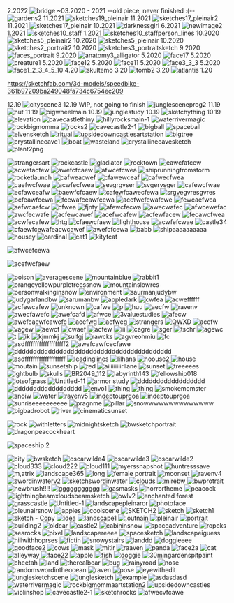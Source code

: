2.2022
![bridge](https://user-images.githubusercontent.com/54787701/153114803-37570f0d-8bb5-4217-85ee-e71418c98ace.png)
~03.2020 - 2021 --old piece, never finished :(--
![gardens2](https://user-images.githubusercontent.com/54787701/149821426-684ba069-f418-4e99-af64-7980b301539c.png)
11.2021
![sketches19_pleinair](https://user-images.githubusercontent.com/54787701/141651452-1b385216-b54f-4b2e-81f3-6f5831d318fe.jpg)
11.2021
![sketches17_pleinair2](https://user-images.githubusercontent.com/54787701/140007737-ca1465a8-8995-4dfe-98c7-adb11b2ced91.jpg)
11.2021
![sketches17_pleinair](https://user-images.githubusercontent.com/54787701/139753333-19333e74-0633-4db4-b94d-f91687bdc9bd.jpg)
10.2021
![darknessgirl](https://user-images.githubusercontent.com/54787701/141651478-1c90da75-e234-43bf-95b7-f558cc94e010.jpg)
6.2021
![newimage2](https://user-images.githubusercontent.com/54787701/130371357-860b47e6-52f1-4d2f-b50d-2d302df58730.jpg)
1.2021
![sketches10_staff](https://user-images.githubusercontent.com/54787701/103730036-d10b9380-4faf-11eb-87ed-9081be2cfbf7.png)
1.2021
![sketches10_staffperson_lines](https://user-images.githubusercontent.com/54787701/103593965-477f9700-4ec5-11eb-8053-b0faf98ad377.png)
10.2020
![sketches5_pleinair2](https://user-images.githubusercontent.com/54787701/98640815-b642d880-22f8-11eb-8801-2414f3052e13.png)
10.2020
![sketches5_pleinair](https://user-images.githubusercontent.com/54787701/98640781-a62af900-22f8-11eb-8ae7-155a8b3405e5.png)
10.2020
![sketches2_portrait2](https://user-images.githubusercontent.com/54787701/98640743-914e6580-22f8-11eb-826d-d92a61b1be7b.JPG)
10.2020
![sketches3_portraitsketch](https://user-images.githubusercontent.com/54787701/98640677-71b73d00-22f8-11eb-80f9-2376e7b659bd.JPG)
9.2020
![faces_portrait](https://user-images.githubusercontent.com/54787701/98640412-17b67780-22f8-11eb-8f68-cedc12540a39.JPG)
9.2020
![anatomy3_alligator](https://user-images.githubusercontent.com/54787701/98639861-f5bcf500-22f7-11eb-8601-70e65c3b2495.JPG)
5.2020
![face17](https://user-images.githubusercontent.com/54787701/83491026-0df23380-a47f-11ea-9631-d30bf4bb3d75.png)
5.2020
![creature1](https://user-images.githubusercontent.com/54787701/83344315-03933680-a2d3-11ea-9194-4d3f30d1b800.jpg)
5.2020
![face12](https://user-images.githubusercontent.com/54787701/83314837-5513c680-a1ea-11ea-9d70-645132428983.jpg)
5.2020
![face11](https://user-images.githubusercontent.com/54787701/83309096-5c30d980-a1d6-11ea-83b3-9e1650bd6d92.jpg)
5.2020
![face3_3_3](https://user-images.githubusercontent.com/54787701/83310427-fe05f580-a1d9-11ea-978e-69d5dc824083.jpg)
5.2020
![face1_2_3_4_5_10](https://user-images.githubusercontent.com/54787701/83309863-6227ba00-a1d8-11ea-8eff-0e8476c9c31d.jpg)
4.20
![skultemo](https://user-images.githubusercontent.com/54787701/81883693-e2f17f80-9563-11ea-8f3b-3e1b9035bc0b.JPG)
3.20
![tomb2](https://user-images.githubusercontent.com/54787701/81883599-9dcd4d80-9563-11ea-8a39-87449f04f295.png)
3.20
![atlantis](https://user-images.githubusercontent.com/54787701/81883571-8f7f3180-9563-11ea-8dc9-4abada227175.jpg)
1.20

https://sketchfab.com/3d-models/speedbike-361b97209ba249048fa734c6754ec209

12.19
![cityscene3](https://user-images.githubusercontent.com/54787701/71571435-cdd9ef80-2a9f-11ea-9ee2-9515c7ee759a.png)
12.19 WIP, not going to finish
![junglesceneprog2](https://user-images.githubusercontent.com/54787701/71455059-005eb200-2759-11ea-9545-a74f056213b9.png)
11.19
![hut](https://user-images.githubusercontent.com/54787701/68820248-48fe5800-0650-11ea-9437-b22d8229dd85.png)
11.19
![bigwheelmain](https://user-images.githubusercontent.com/54787701/68521843-c568f380-026a-11ea-871d-b1335227026e.jpg)
10.19
![junglestudy](https://user-images.githubusercontent.com/54787701/67713360-b2fdd880-f993-11e9-9bcb-ee713af12beb.png)
10.19
![sketchything](https://user-images.githubusercontent.com/54787701/67338938-cae6df80-f4ef-11e9-86a6-f257de6d3be2.jpg)
10.19
![elevation](https://user-images.githubusercontent.com/54787701/67150204-0ed0af00-f27a-11e9-95c4-a4327084dd97.png)
![cavecastlethiny](https://user-images.githubusercontent.com/54787701/67063943-2733b300-f12e-11e9-8b8b-51dd7966351b.png)
![hillyrocksmain-1](https://user-images.githubusercontent.com/54787701/66259562-f8096300-e777-11e9-8b85-d6dfa7c19cb1.png)
![waterrivermagic](https://user-images.githubusercontent.com/54787701/65824588-59d64400-e231-11e9-99df-9fb4ca0ef7a3.jpg)
![rockbigmomma](https://user-images.githubusercontent.com/54787701/65774059-25646a00-e103-11e9-8da8-8a61783d8113.png)
![rocks2](https://user-images.githubusercontent.com/54787701/64089260-d8ab9000-cd0a-11e9-85bc-d704ef781590.png)
![cavecastle2-1](https://user-images.githubusercontent.com/54787701/64128684-5dcf8d00-cd7d-11e9-8607-b3e902be5194.png)
![bigball](https://user-images.githubusercontent.com/54787701/64399293-7960bf00-d02d-11e9-90aa-06710b2816d1.png)
![spaceball](https://user-images.githubusercontent.com/54787701/64479073-57735380-d177-11e9-8108-26031e663395.png)
![elvensketch](https://user-images.githubusercontent.com/54787701/64484569-9cc86d00-d1d9-11e9-99fe-718366e3bcda.png)
![ritual](https://user-images.githubusercontent.com/54787701/65381063-81b42d80-dcae-11e9-9807-dea1d56720b4.png)
![upsidedowncastlesartstation](https://user-images.githubusercontent.com/54787701/65622822-1b6c2b00-df8c-11e9-9713-df15229aa167.png)
![bigtree](https://user-images.githubusercontent.com/54787701/70200281-813a0900-16d9-11ea-9cfc-a99a6c9c89f9.png)
![crystallinecave1](https://user-images.githubusercontent.com/54787701/70200282-813a0900-16d9-11ea-88f5-6be0165ae91e.png)
![boat](https://user-images.githubusercontent.com/54787701/70200283-813a0900-16d9-11ea-85c0-022f3e8cc3e5.png)
![wasteland](https://user-images.githubusercontent.com/54787701/70200284-813a0900-16d9-11ea-878e-c66aa1700ec9.png)
![crystallinecavesketch](https://user-images.githubusercontent.com/54787701/70200285-813a0900-16d9-11ea-8215-a3eb49500f50.png)
![plant2png](https://user-images.githubusercontent.com/54787701/70200286-81d29f80-16d9-11ea-9e87-9721db99f9aa.png)

![strangersart](https://user-images.githubusercontent.com/54787701/70200287-81d29f80-16d9-11ea-8b54-6cfcbf2e3a8b.png)
![rockcastle](https://user-images.githubusercontent.com/54787701/70200288-81d29f80-16d9-11ea-9594-99ba4a80862f.png)
![gladiator](https://user-images.githubusercontent.com/54787701/70200289-81d29f80-16d9-11ea-88ed-3eb7e65b7688.png)
![rocktown](https://user-images.githubusercontent.com/54787701/70200290-826b3600-16d9-11ea-806c-c617eb4bfd52.jpg)
![eawcfafcew](https://user-images.githubusercontent.com/54787701/70200291-826b3600-16d9-11ea-99cc-6d2687c570f8.png)
![acwefacfew](https://user-images.githubusercontent.com/54787701/70200292-826b3600-16d9-11ea-945f-84e09bc78ad2.png)
![awefcfcaew](https://user-images.githubusercontent.com/54787701/70200293-826b3600-16d9-11ea-8100-feb20ef451ea.png)
![afwcefcwea](https://user-images.githubusercontent.com/54787701/70200294-826b3600-16d9-11ea-9fcb-58900cdda18b.png)
![shiprunningfromstorm](https://user-images.githubusercontent.com/54787701/70200295-826b3600-16d9-11ea-8dea-499ad6ead007.jpg)
![rocketlaunch](https://user-images.githubusercontent.com/54787701/70200296-826b3600-16d9-11ea-84a0-6416456c1dd7.png)
![cafweacwef](https://user-images.githubusercontent.com/54787701/70200297-826b3600-16d9-11ea-9659-587a842b825d.png)
![cfawewceaf](https://user-images.githubusercontent.com/54787701/70200298-8303cc80-16d9-11ea-8538-d5c679993712.png)
![cafwecfwea](https://user-images.githubusercontent.com/54787701/70200299-8303cc80-16d9-11ea-9d26-9b1f71405253.png)
![caefwcfwae](https://user-images.githubusercontent.com/54787701/70200300-8303cc80-16d9-11ea-95be-8201d1821130.png)
![acwfecfwea](https://user-images.githubusercontent.com/54787701/70200301-8303cc80-16d9-11ea-9990-de1249260762.png)
![sevgrgvser](https://user-images.githubusercontent.com/54787701/70200302-8303cc80-16d9-11ea-884e-4598e988ce1d.png)
![svgervsger](https://user-images.githubusercontent.com/54787701/70200303-8303cc80-16d9-11ea-9e12-2a80b3adf551.png)
![cafewcfwae](https://user-images.githubusercontent.com/54787701/70200305-8303cc80-16d9-11ea-9895-12a1a6e7c81a.png)
![ecfawceafw](https://user-images.githubusercontent.com/54787701/70200306-839c6300-16d9-11ea-921b-b57e0fe63cd6.png)
![baewfcfcaew](https://user-images.githubusercontent.com/54787701/70200307-839c6300-16d9-11ea-9909-6c54bf9b7f65.png)
![cafewfcawecfewa](https://user-images.githubusercontent.com/54787701/70200308-839c6300-16d9-11ea-9661-6aa4ec0febb7.png)
![srgvegvresgvres](https://user-images.githubusercontent.com/54787701/70200310-839c6300-16d9-11ea-9b3f-102ba570d5a2.png)
![bcfeawfcewa](https://user-images.githubusercontent.com/54787701/70200311-839c6300-16d9-11ea-9bff-e807e7474d24.png)
![fcewafceawfcewa](https://user-images.githubusercontent.com/54787701/70200313-839c6300-16d9-11ea-82ae-3af6d9470e4c.png)
![acefwcfewafcwe](https://user-images.githubusercontent.com/54787701/70200314-839c6300-16d9-11ea-97e2-25bb58e866f5.png)
![fewcaefwca](https://user-images.githubusercontent.com/54787701/70200315-839c6300-16d9-11ea-9a11-67a721318914.png)
![aefwcaefcw](https://user-images.githubusercontent.com/54787701/70200317-8434f980-16d9-11ea-8812-01496d1d4a94.png)
![cfwea](https://user-images.githubusercontent.com/54787701/70200318-8434f980-16d9-11ea-8408-6e44b62d0a51.png)
![fjnty](https://user-images.githubusercontent.com/54787701/70200319-8434f980-16d9-11ea-8e37-590eda4e34b5.png)
![afewcfecwa](https://user-images.githubusercontent.com/54787701/70200320-8434f980-16d9-11ea-82ce-24063e8b793d.png)
![awecwafec](https://user-images.githubusercontent.com/54787701/70200321-8434f980-16d9-11ea-9124-7c32619d619d.png)
![afwcewefac](https://user-images.githubusercontent.com/54787701/70200322-8434f980-16d9-11ea-8ebe-18d2bd013e07.png)
![awcfecwafe](https://user-images.githubusercontent.com/54787701/70200323-8434f980-16d9-11ea-992a-1731d41677e6.png)
![acfewcawef](https://user-images.githubusercontent.com/54787701/70200324-8434f980-16d9-11ea-8087-dd621c4c68b4.png)
![acefwcafew](https://user-images.githubusercontent.com/54787701/70200325-8434f980-16d9-11ea-9fc0-7c1e15d650fc.png)
![acfewfacew](https://user-images.githubusercontent.com/54787701/70200326-84cd9000-16d9-11ea-8b6c-56ec07af0686.png)
![fecawcfwea](https://user-images.githubusercontent.com/54787701/70200327-84cd9000-16d9-11ea-9602-5ac1eb91d890.png)
![acwfecafew](https://user-images.githubusercontent.com/54787701/70200328-84cd9000-16d9-11ea-8c41-ebf59d277b63.png)
![htg](https://user-images.githubusercontent.com/54787701/70200329-84cd9000-16d9-11ea-80b5-ff7880715e7e.png)
![cfaewcfaew](https://user-images.githubusercontent.com/54787701/70200330-84cd9000-16d9-11ea-8dab-0424864c4ec6.png)
![lighthouse](https://user-images.githubusercontent.com/54787701/70200331-84cd9000-16d9-11ea-810f-b4d1c702ed16.png)
![acwfefcwae](https://user-images.githubusercontent.com/54787701/70200332-84cd9000-16d9-11ea-996f-6ed5e4265274.png)
![castle34](https://user-images.githubusercontent.com/54787701/70200333-84cd9000-16d9-11ea-9753-0866c173a4e2.png)
![cfaewfcewafeacwcawef](https://user-images.githubusercontent.com/54787701/70200334-84cd9000-16d9-11ea-9350-f5068ef6ad70.png)
![awefcfcewa](https://user-images.githubusercontent.com/54787701/70200335-85662680-16d9-11ea-9733-144dde7912cf.png)
![babb](https://user-images.githubusercontent.com/54787701/70200336-85662680-16d9-11ea-8968-f3b6201eb0e7.png)
![shipaaaaaaaaaa](https://user-images.githubusercontent.com/54787701/70200337-85662680-16d9-11ea-9230-0bd2ee820127.png)
![housey](https://user-images.githubusercontent.com/54787701/70200338-85662680-16d9-11ea-9dfb-94184a32a662.png)
![cardinal](https://user-images.githubusercontent.com/54787701/70200339-85662680-16d9-11ea-9534-aed64f7ea693.png)
![cat1](https://user-images.githubusercontent.com/54787701/70200340-85662680-16d9-11ea-9333-089b5fc4760a.png)
![kitytcat](https://user-images.githubusercontent.com/54787701/70200341-85662680-16d9-11ea-8cb4-1b0f3c7d3ad3.png)

![afwcefcewa](https://user-images.githubusercontent.com/54787701/70200344-85febd00-16d9-11ea-879f-7739d42867fa.png)


![acefwcfaew](https://user-images.githubusercontent.com/54787701/70200348-85febd00-16d9-11ea-811c-ed7db21b13ff.png)



![poison](https://user-images.githubusercontent.com/54787701/70200349-86975380-16d9-11ea-8eaa-7ecb94bfea62.png)
![averagescene](https://user-images.githubusercontent.com/54787701/70200350-86975380-16d9-11ea-9df7-988fe206d745.png)
![mountainblue](https://user-images.githubusercontent.com/54787701/70200351-86975380-16d9-11ea-823f-ee3c9a65da70.png)
![rabbit1](https://user-images.githubusercontent.com/54787701/70200352-86975380-16d9-11ea-8817-b3a3327cabfe.png)
![orangeyellowpurpletreessnow](https://user-images.githubusercontent.com/54787701/70200353-86975380-16d9-11ea-9d7d-1b747353b67c.png)
![mountainslowres](https://user-images.githubusercontent.com/54787701/70200354-86975380-16d9-11ea-9192-0bdaea6bbbc1.png)
![personwalkinginsnow](https://user-images.githubusercontent.com/54787701/70200355-86975380-16d9-11ea-8ac0-2d071a67cdf3.png)
![environment](https://user-images.githubusercontent.com/54787701/70200356-872fea00-16d9-11ea-82a1-2def051ccc8f.png)
![saurmanjudybw](https://user-images.githubusercontent.com/54787701/70200357-872fea00-16d9-11ea-8b7b-4ccee895e4bf.png)
![judygarlandbw](https://user-images.githubusercontent.com/54787701/70200358-872fea00-16d9-11ea-8185-1d416cc3d7b2.PNG)
![sarumanbw](https://user-images.githubusercontent.com/54787701/70200359-872fea00-16d9-11ea-9b32-c06a1e867284.PNG)
![appledark](https://user-images.githubusercontent.com/54787701/70200360-872fea00-16d9-11ea-962e-53ba6b051dd8.png)
![cwfea](https://user-images.githubusercontent.com/54787701/70200361-872fea00-16d9-11ea-9b4e-f0ee6b4c585e.png)
![acweffffff](https://user-images.githubusercontent.com/54787701/70200362-872fea00-16d9-11ea-885a-39d7656b8d2a.png)
![acfewcafew](https://user-images.githubusercontent.com/54787701/70200363-872fea00-16d9-11ea-8fef-22c631c1890f.png)
![unknown](https://user-images.githubusercontent.com/54787701/70200364-872fea00-16d9-11ea-9adb-49fef231a8b6.png)
![cafwe](https://user-images.githubusercontent.com/54787701/70200366-87c88080-16d9-11ea-836c-dcf576300805.png)
![p](https://user-images.githubusercontent.com/54787701/70200367-87c88080-16d9-11ea-8470-3e26ea0691fb.png)
![huu](https://user-images.githubusercontent.com/54787701/70200368-87c88080-16d9-11ea-9136-111498532458.png)
![aecfw](https://user-images.githubusercontent.com/54787701/70200369-87c88080-16d9-11ea-8f3f-658652da7380.png)
![ravenv](https://user-images.githubusercontent.com/54787701/70200370-87c88080-16d9-11ea-9c24-ad94cf887aa7.png)
![awecfawefc](https://user-images.githubusercontent.com/54787701/70200371-87c88080-16d9-11ea-8770-85ceaf678e1a.png)
![awefcafd](https://user-images.githubusercontent.com/54787701/70200373-87c88080-16d9-11ea-8702-784ad5dfecd6.png)
![afwce](https://user-images.githubusercontent.com/54787701/70200374-87c88080-16d9-11ea-8354-2267732f6876.png)
![3valuestudies](https://user-images.githubusercontent.com/54787701/70200375-87c88080-16d9-11ea-9eec-a70d477e0829.png)
![afecw](https://user-images.githubusercontent.com/54787701/70200376-88611700-16d9-11ea-9503-cebdb7040055.png)
![awefcaewfcawefc](https://user-images.githubusercontent.com/54787701/70200377-88611700-16d9-11ea-9ab8-a055c5b6d32f.png)
![acefwg](https://user-images.githubusercontent.com/54787701/70200378-88611700-16d9-11ea-85be-a3f4bdde3f75.png)
![acfweg](https://user-images.githubusercontent.com/54787701/70200379-88611700-16d9-11ea-8547-911ecea31aaf.png)
![strangers](https://user-images.githubusercontent.com/54787701/70200380-88611700-16d9-11ea-8729-be6230f62d4b.png)
![QWXD](https://user-images.githubusercontent.com/54787701/70200381-88611700-16d9-11ea-9680-a76ce8a1178b.png)
![acefw](https://user-images.githubusercontent.com/54787701/70200382-88611700-16d9-11ea-9fa9-db728499c9a9.png)
![vagew](https://user-images.githubusercontent.com/54787701/70200383-88611700-16d9-11ea-8b75-4ca01368525c.png)
![aewcf](https://user-images.githubusercontent.com/54787701/70200384-88f9ad80-16d9-11ea-8ac7-5d0dcb40ee74.png)
![cwaef](https://user-images.githubusercontent.com/54787701/70200385-88f9ad80-16d9-11ea-8fb5-e0d03f300407.png)
![acfew](https://user-images.githubusercontent.com/54787701/70200386-88f9ad80-16d9-11ea-8b28-ddcafc798591.png)
![iii](https://user-images.githubusercontent.com/54787701/70200387-88f9ad80-16d9-11ea-955b-b976a0608486.png)
![cagre](https://user-images.githubusercontent.com/54787701/70200389-88f9ad80-16d9-11ea-8b9e-b86ffcff1b0d.png)
![sger](https://user-images.githubusercontent.com/54787701/70200390-88f9ad80-16d9-11ea-8197-e135874deea4.png)
![tschr](https://user-images.githubusercontent.com/54787701/70200392-88f9ad80-16d9-11ea-9efd-bffbf80ff4fb.png)
![agewc](https://user-images.githubusercontent.com/54787701/70200393-88f9ad80-16d9-11ea-8789-6e4e36920c21.png)
![t](https://user-images.githubusercontent.com/54787701/70200394-89924400-16d9-11ea-9fc1-9deb26208ba1.png)
![ik](https://user-images.githubusercontent.com/54787701/70200395-89924400-16d9-11ea-843b-e8b708ec214c.png)
![kjmmkj](https://user-images.githubusercontent.com/54787701/70200396-89924400-16d9-11ea-9634-2c3ae093769f.png)
![suifgj](https://user-images.githubusercontent.com/54787701/70200397-89924400-16d9-11ea-8a65-e90d57e4aed0.png)
![rawcks](https://user-images.githubusercontent.com/54787701/70200398-89924400-16d9-11ea-98c2-ba11c2f2c1c4.png)
![agvreohmiu](https://user-images.githubusercontent.com/54787701/70200399-89924400-16d9-11ea-82eb-f926e7065422.png)
![fc](https://user-images.githubusercontent.com/54787701/70200400-89924400-16d9-11ea-9e01-cd5d9f5ddfb4.png)
![asdffffffffffffffffffff2](https://user-images.githubusercontent.com/54787701/70200401-89924400-16d9-11ea-9b28-482007ba2685.png)
![awefcawfcecfawe](https://user-images.githubusercontent.com/54787701/70200402-8a2ada80-16d9-11ea-9e3e-d9373284e536.png)
![dddddddddddddddddddddddddddddddddddddddddd](https://user-images.githubusercontent.com/54787701/70200403-8a2ada80-16d9-11ea-9079-db1162fba6bc.png)
![asdffffffffffffffffffff](https://user-images.githubusercontent.com/54787701/70200404-8a2ada80-16d9-11ea-8b49-aa3bc7fc36f2.png)
![leadinglines](https://user-images.githubusercontent.com/54787701/70200405-8a2ada80-16d9-11ea-8ccc-e637f61403dd.png)
![lilhans](https://user-images.githubusercontent.com/54787701/70200407-8a2ada80-16d9-11ea-926d-ef58e4afbe31.png)
![hoouse2](https://user-images.githubusercontent.com/54787701/70200408-8a2ada80-16d9-11ea-9099-2eac53f69f2b.png)
![house](https://user-images.githubusercontent.com/54787701/70200409-8a2ada80-16d9-11ea-8550-bb63af82decf.jpg)
![moutain](https://user-images.githubusercontent.com/54787701/70200410-8a2ada80-16d9-11ea-9283-a68aba695e00.png)
![sunsetship](https://user-images.githubusercontent.com/54787701/70200411-8ac37100-16d9-11ea-80cd-b1d688d6506b.png)
![red](https://user-images.githubusercontent.com/54787701/70200412-8ac37100-16d9-11ea-81a0-81b752a87691.png)
![aiiiiiiiiirllane](https://user-images.githubusercontent.com/54787701/70200413-8ac37100-16d9-11ea-88a3-a25a4673368e.png)
![sunset](https://user-images.githubusercontent.com/54787701/70200414-8ac37100-16d9-11ea-9c3b-69f18c839130.png)
![treeeees](https://user-images.githubusercontent.com/54787701/70200415-8ac37100-16d9-11ea-950b-6628b8dab23f.png)
![ightbulb](https://user-images.githubusercontent.com/54787701/70200416-8ac37100-16d9-11ea-9f9f-7c1ce8a03403.png)
![skulls](https://user-images.githubusercontent.com/54787701/70200417-8ac37100-16d9-11ea-9f9d-67e34e5adecc.png)
![BR2049_112](https://user-images.githubusercontent.com/54787701/70200419-8ac37100-16d9-11ea-8661-7c45f7d703a3.jpg)
![labyrinth143](https://user-images.githubusercontent.com/54787701/70200420-8ac37100-16d9-11ea-94a2-4b5f04cf8be4.png)
![fellowship018](https://user-images.githubusercontent.com/54787701/70200421-8b5c0780-16d9-11ea-82ad-95706ed7d473.png)
![lotsofgrass](https://user-images.githubusercontent.com/54787701/70200422-8b5c0780-16d9-11ea-923b-7557b0220ab8.png)
![Untitled-11](https://user-images.githubusercontent.com/54787701/70200423-8b5c0780-16d9-11ea-94d7-8c9e8fc5d1b4.png)
![armor study](https://user-images.githubusercontent.com/54787701/70200424-8b5c0780-16d9-11ea-8d09-1af0bda58064.png)
![dddddddddddddddddd](https://user-images.githubusercontent.com/54787701/70200426-8b5c0780-16d9-11ea-955a-ea5ab85cd7df.png)
![dddddddddddddddddd](https://user-images.githubusercontent.com/54787701/70200427-8b5c0780-16d9-11ea-98da-0d43b0bbe889.jpg)
![envo1](https://user-images.githubusercontent.com/54787701/70200428-8b5c0780-16d9-11ea-8086-7afaf5b28396.png)
![thing](https://user-images.githubusercontent.com/54787701/70200429-8b5c0780-16d9-11ea-8dfc-cb90f7bc88ae.jpg)
![thing](https://user-images.githubusercontent.com/54787701/70200430-8b5c0780-16d9-11ea-8eac-1d86d237eecb.png)
![smokemomster](https://user-images.githubusercontent.com/54787701/70200431-8bf49e00-16d9-11ea-8a89-4e6e5c4bc6c9.png)
![snoiw](https://user-images.githubusercontent.com/54787701/70200432-8bf49e00-16d9-11ea-94d6-47016d594fa2.png)
![water](https://user-images.githubusercontent.com/54787701/70200433-8bf49e00-16d9-11ea-8d80-aaa0fec54eff.png)
![ravenv5](https://user-images.githubusercontent.com/54787701/70200434-8bf49e00-16d9-11ea-9770-8b3aa354fc22.jpg)
![indeptouprgoa](https://user-images.githubusercontent.com/54787701/70200436-8bf49e00-16d9-11ea-8e30-b0d07936df1e.jpg)
![indeptouprgoa](https://user-images.githubusercontent.com/54787701/70200437-8bf49e00-16d9-11ea-9cae-d0c8856e37ec.png)
![sunriseeeeeeeeee](https://user-images.githubusercontent.com/54787701/70200438-8bf49e00-16d9-11ea-9b74-bcbf49db7521.png)
![pragnme](https://user-images.githubusercontent.com/54787701/70200439-8bf49e00-16d9-11ea-983b-2c83ebac9416.png)
![pillar](https://user-images.githubusercontent.com/54787701/70200440-8bf49e00-16d9-11ea-8a92-845602ee1c39.png)
![snowwwwwwwwwwwwww](https://user-images.githubusercontent.com/54787701/70200441-8c8d3480-16d9-11ea-9b7a-448792a03d55.png)
![bigbadrobot](https://user-images.githubusercontent.com/54787701/70200442-8c8d3480-16d9-11ea-8db5-f5189c2243a0.png)
![river](https://user-images.githubusercontent.com/54787701/70200443-8c8d3480-16d9-11ea-946c-3c183351bb64.png)
![cinematicsunset](https://user-images.githubusercontent.com/54787701/70200445-8c8d3480-16d9-11ea-8e05-8f912adaeef1.jpg)

![rock](https://user-images.githubusercontent.com/54787701/70200446-8c8d3480-16d9-11ea-8eb6-2be21e40b9b9.png)
![withletters](https://user-images.githubusercontent.com/54787701/70200448-8c8d3480-16d9-11ea-84e5-fa8f58dd6ae9.png)
![midnightsketch](https://user-images.githubusercontent.com/54787701/70200450-8d25cb00-16d9-11ea-97db-5ba685949ab7.PNG)
![bwsketchportrait](https://user-images.githubusercontent.com/54787701/70200451-8d25cb00-16d9-11ea-8af2-93dfcc0a3464.png)
![dragonpeacockheart](https://user-images.githubusercontent.com/54787701/70200452-8d25cb00-16d9-11ea-8de9-a33fe27631eb.jpg)

![spaceship 2](https://user-images.githubusercontent.com/54787701/70200453-8d25cb00-16d9-11ea-86f3-d05768fd5aa7.jpg)


![city](https://user-images.githubusercontent.com/54787701/70200454-8d25cb00-16d9-11ea-8e3e-5275f8dae587.png)
![bwsketch](https://user-images.githubusercontent.com/54787701/70200455-8dbe6180-16d9-11ea-950d-7fc55b1c09e2.png)
![oscarwilde4](https://user-images.githubusercontent.com/54787701/70200457-8dbe6180-16d9-11ea-8157-29b144f409d5.PNG)
![oscarwilde3](https://user-images.githubusercontent.com/54787701/70200458-8dbe6180-16d9-11ea-9ab5-8d12bf3da3fa.PNG)
![oscarwilde2](https://user-images.githubusercontent.com/54787701/70200459-8dbe6180-16d9-11ea-910f-96c30912b741.PNG)
![cloud333](https://user-images.githubusercontent.com/54787701/70200461-8dbe6180-16d9-11ea-8d5f-90c1e44ea7b1.png)
![cloud222](https://user-images.githubusercontent.com/54787701/70200462-8dbe6180-16d9-11ea-973f-32c9a87db475.png)
![cloud111](https://user-images.githubusercontent.com/54787701/70200463-8dbe6180-16d9-11ea-90ad-6816e3d3a78f.png)
![myerssnapshot](https://user-images.githubusercontent.com/54787701/70200464-8e56f800-16d9-11ea-901d-ec2cce296b6c.png)
![huntresssave](https://user-images.githubusercontent.com/54787701/70200468-8e56f800-16d9-11ea-899e-a56abb4effbe.png)
![m,atrix](https://user-images.githubusercontent.com/54787701/70200470-8e56f800-16d9-11ea-9635-e75acb2fb75e.png)
![landscape365](https://user-images.githubusercontent.com/54787701/70200474-8eef8e80-16d9-11ea-9666-3c64f57195ed.png)
![long](https://user-images.githubusercontent.com/54787701/70200475-8eef8e80-16d9-11ea-8212-f33f33f43acc.png)
![female portrait](https://user-images.githubusercontent.com/54787701/70200477-8eef8e80-16d9-11ea-8854-9d732581cfe9.png)
![moonset](https://user-images.githubusercontent.com/54787701/70200478-8eef8e80-16d9-11ea-8b24-355c2f56b4ca.png)
![ravenv4](https://user-images.githubusercontent.com/54787701/70200479-8eef8e80-16d9-11ea-913e-8b3012c1fe9d.png)
![swordinwaterv2](https://user-images.githubusercontent.com/54787701/70200480-8eef8e80-16d9-11ea-94d4-67c6dd113423.png)
![sketchswordinwater](https://user-images.githubusercontent.com/54787701/70200481-8eef8e80-16d9-11ea-85fd-821737cf52b9.png)
![clouds](https://user-images.githubusercontent.com/54787701/70200482-8eef8e80-16d9-11ea-9e54-0feb59dec2c2.png)
![mirebw](https://user-images.githubusercontent.com/54787701/70200483-8f882500-16d9-11ea-86d4-5bab33ba2beb.png)
![bwprotrait](https://user-images.githubusercontent.com/54787701/70200484-8f882500-16d9-11ea-9b1c-18fe4d288660.png)
![newbrush!!!!](https://user-images.githubusercontent.com/54787701/70200485-8f882500-16d9-11ea-81ed-e314c34270ac.png)
![ggggggggggg](https://user-images.githubusercontent.com/54787701/70200486-8f882500-16d9-11ea-8a1e-afd7990b6787.png)
![gasmasks](https://user-images.githubusercontent.com/54787701/70200487-8f882500-16d9-11ea-9cfd-667f10491196.png)
![horrortheme](https://user-images.githubusercontent.com/54787701/70200488-8f882500-16d9-11ea-852d-63a26a45e738.png)
![peacock](https://user-images.githubusercontent.com/54787701/70200489-8f882500-16d9-11ea-9939-8f8057bcc027.png)
![lightningbeamxloudsbeamsketch](https://user-images.githubusercontent.com/54787701/70200490-8f882500-16d9-11ea-9efe-18d02f5b94da.png)
![owlv2](https://user-images.githubusercontent.com/54787701/70200491-8f882500-16d9-11ea-9a36-3d51237a53c1.png)
![enchanted forest](https://user-images.githubusercontent.com/54787701/70200495-9020bb80-16d9-11ea-9d7f-cb85bed5f59f.png)
![grasscastle](https://user-images.githubusercontent.com/54787701/70200496-9020bb80-16d9-11ea-8f2c-ef03d0fec74c.png)
![Untitled-1](https://user-images.githubusercontent.com/54787701/70200497-9020bb80-16d9-11ea-80c5-1539b9360445.png)
![landscapepleinaror](https://user-images.githubusercontent.com/54787701/70200499-9020bb80-16d9-11ea-95a0-29e2b5ffde88.png)
![photoface](https://user-images.githubusercontent.com/54787701/70200500-9020bb80-16d9-11ea-9fbf-7f0bb944f396.png)
![pleunairsnow](https://user-images.githubusercontent.com/54787701/70200501-9020bb80-16d9-11ea-8ff3-95c2eff35905.png)
![apples](https://user-images.githubusercontent.com/54787701/70200502-9020bb80-16d9-11ea-8847-5ffc70ca7224.png)
![coolscene](https://user-images.githubusercontent.com/54787701/70200504-90b95200-16d9-11ea-8524-f9c1109ac004.png)
![SKETCH2](https://user-images.githubusercontent.com/54787701/70200505-90b95200-16d9-11ea-977b-81b3ffdb94a8.png)
![sketch](https://user-images.githubusercontent.com/54787701/70200506-90b95200-16d9-11ea-9fa9-3a532e754879.png)
![sketch1](https://user-images.githubusercontent.com/54787701/70200507-90b95200-16d9-11ea-9578-1e71ef84e98d.png)
![sketch - Copy](https://user-images.githubusercontent.com/54787701/70200508-90b95200-16d9-11ea-8aba-b7e3e046dc90.png)
![idea](https://user-images.githubusercontent.com/54787701/70200509-90b95200-16d9-11ea-81c9-56bcc5484dc1.png)
![landscape1](https://user-images.githubusercontent.com/54787701/70200510-90b95200-16d9-11ea-894a-52299f3d5d71.png)
![,outnain](https://user-images.githubusercontent.com/54787701/70200511-90b95200-16d9-11ea-9576-6312214564ad.png)
![pleinair](https://user-images.githubusercontent.com/54787701/70200512-9151e880-16d9-11ea-9826-197025e1ee61.png)
![portrait](https://user-images.githubusercontent.com/54787701/70200513-9151e880-16d9-11ea-9610-b8744d9678d0.png)
![building2](https://user-images.githubusercontent.com/54787701/70200514-9151e880-16d9-11ea-855a-b6bc5d073a3a.png)
![oldcar](https://user-images.githubusercontent.com/54787701/70200515-9151e880-16d9-11ea-88e3-e3449124e177.png)
![castle2](https://user-images.githubusercontent.com/54787701/70200517-9151e880-16d9-11ea-8bb8-899495ca8b73.png)
![cabininsnow](https://user-images.githubusercontent.com/54787701/70200519-9151e880-16d9-11ea-92d5-a89543357221.png)
![spaceadventure](https://user-images.githubusercontent.com/54787701/70200520-9151e880-16d9-11ea-91ff-4946b1df051b.png)
![ropcks](https://user-images.githubusercontent.com/54787701/70200521-9151e880-16d9-11ea-9eee-c3f04b459693.png)
![searocks](https://user-images.githubusercontent.com/54787701/70200522-91ea7f00-16d9-11ea-9dc2-cf85246e5ac4.png)
![pixel](https://user-images.githubusercontent.com/54787701/70200523-91ea7f00-16d9-11ea-866d-db87defdf4c9.png)
![landscapereeee](https://user-images.githubusercontent.com/54787701/70200524-91ea7f00-16d9-11ea-904c-4f8c4468dc92.png)
![spacesketch](https://user-images.githubusercontent.com/54787701/70200525-91ea7f00-16d9-11ea-948c-86593b2a5130.png)
![landscapeiguess](https://user-images.githubusercontent.com/54787701/70200526-91ea7f00-16d9-11ea-8c58-753fd9a55ef8.png)
![hillwithhoprses](https://user-images.githubusercontent.com/54787701/70200527-91ea7f00-16d9-11ea-8f14-e6543f484efc.png)
![fictin](https://user-images.githubusercontent.com/54787701/70200528-91ea7f00-16d9-11ea-93af-48dfe4aa5f81.png)
![snowystairs](https://user-images.githubusercontent.com/54787701/70200529-91ea7f00-16d9-11ea-8b39-17db08cbbe67.png)
![landdd](https://user-images.githubusercontent.com/54787701/70200530-92831580-16d9-11ea-9435-cef4ddc8518a.png)
![doggieeee](https://user-images.githubusercontent.com/54787701/70200532-92831580-16d9-11ea-91ba-b0cad273f3b7.png)
![goodface2](https://user-images.githubusercontent.com/54787701/70200533-92831580-16d9-11ea-801c-d3d1e2781d19.png)
![cows](https://user-images.githubusercontent.com/54787701/70200534-92831580-16d9-11ea-80c5-801a29993e4a.png)
![mask](https://user-images.githubusercontent.com/54787701/70200535-92831580-16d9-11ea-9d4f-03ba9c0f9ebf.png)
![mitir](https://user-images.githubusercontent.com/54787701/70200536-92831580-16d9-11ea-92e2-3c57946e1ae3.png)
![raaven](https://user-images.githubusercontent.com/54787701/70200537-92831580-16d9-11ea-9188-81ace03295e5.png)
![panda](https://user-images.githubusercontent.com/54787701/70200538-92831580-16d9-11ea-9627-fc45de6f3c45.png)
![face2a](https://user-images.githubusercontent.com/54787701/70200539-92831580-16d9-11ea-8930-9c337a842e8e.png)
![cat](https://user-images.githubusercontent.com/54787701/70200540-931bac00-16d9-11ea-81a6-c1392010aba4.png)
![alleyway](https://user-images.githubusercontent.com/54787701/70200542-931bac00-16d9-11ea-9da8-60ac754bcd13.png)
![face22](https://user-images.githubusercontent.com/54787701/70200543-931bac00-16d9-11ea-860d-088ee57ae3f9.png)
![apple](https://user-images.githubusercontent.com/54787701/70200544-931bac00-16d9-11ea-94dd-b725b701de44.png)
![fish](https://user-images.githubusercontent.com/54787701/70200545-931bac00-16d9-11ea-92e9-88cd1bf5c4e8.png)
![doggie](https://user-images.githubusercontent.com/54787701/70200546-931bac00-16d9-11ea-9fae-902b808c4ca1.png)
![30mingardenspitpaint](https://user-images.githubusercontent.com/54787701/70200547-931bac00-16d9-11ea-87ea-b7dc5713512c.png)
![cheetah](https://user-images.githubusercontent.com/54787701/70200548-931bac00-16d9-11ea-8ada-4c59e3144cd2.png)
![land](https://user-images.githubusercontent.com/54787701/70200549-93b44280-16d9-11ea-8fdd-dab56488ac7e.png)
![therealbear](https://user-images.githubusercontent.com/54787701/70200551-93b44280-16d9-11ea-8613-4c56307e01ce.png)
![bug](https://user-images.githubusercontent.com/54787701/70200552-93b44280-16d9-11ea-9cd1-72a0a3c4a9db.png)
![rainyroad](https://user-images.githubusercontent.com/54787701/70200554-93b44280-16d9-11ea-8f86-7d9d3748308b.png)
![nose](https://user-images.githubusercontent.com/54787701/70200555-93b44280-16d9-11ea-9f1f-54bb89fb4867.png)
![randomswordintheocean](https://user-images.githubusercontent.com/54787701/70200556-93b44280-16d9-11ea-9e08-1044f2a650f9.png)
![raven](https://user-images.githubusercontent.com/54787701/70200558-944cd900-16d9-11ea-8292-316bee5e8ece.png)
![pose](https://user-images.githubusercontent.com/54787701/70200559-944cd900-16d9-11ea-997e-a9c218ad3e5c.png)
![eyewithedit](https://user-images.githubusercontent.com/54787701/70200560-944cd900-16d9-11ea-8d6d-878c8cfafcbd.png)
![junglesketchscene](https://user-images.githubusercontent.com/54787701/70200561-944cd900-16d9-11ea-8c19-9e3436732092.png)
![junglesketch](https://user-images.githubusercontent.com/54787701/70200562-944cd900-16d9-11ea-99cc-14f66c053090.jpg)
![example](https://user-images.githubusercontent.com/54787701/70200563-944cd900-16d9-11ea-89f5-211d3054e51b.png)
![asdasdasd](https://user-images.githubusercontent.com/54787701/70200565-944cd900-16d9-11ea-9957-bc2b62594de1.png)
![waterrivermagic](https://user-images.githubusercontent.com/54787701/70200566-944cd900-16d9-11ea-90c7-f374045da081.jpg)
![rockbigmommaartstation2](https://user-images.githubusercontent.com/54787701/70200567-944cd900-16d9-11ea-9c10-b033cf372898.png)
![upsidedowncastles](https://user-images.githubusercontent.com/54787701/70200568-94e56f80-16d9-11ea-885e-7caf430917ca.png)
![violinshop](https://user-images.githubusercontent.com/54787701/70200569-94e56f80-16d9-11ea-9f01-45f172f0ee4b.png)
![cavecastle2-1](https://user-images.githubusercontent.com/54787701/70200570-94e56f80-16d9-11ea-994c-87457d2ae5f1.png)
![sketchrocks](https://user-images.githubusercontent.com/54787701/70200571-94e56f80-16d9-11ea-9d01-c3953e91328a.png)
![afwecvfcawe](https://user-images.githubusercontent.com/54787701/70200572-94e56f80-16d9-11ea-9a85-93f4ba90e5a5.png)

